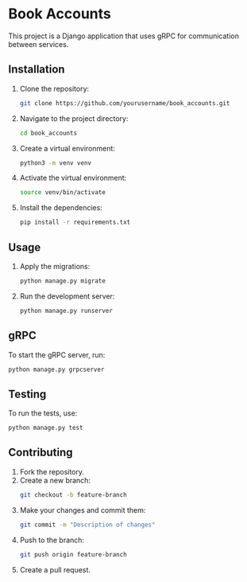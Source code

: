 # Book Accounts

This project is a Django application that uses gRPC for communication between services.

## Installation

1. Clone the repository:
    ```bash
    git clone https://github.com/yourusername/book_accounts.git
    ```
2. Navigate to the project directory:
    ```bash
    cd book_accounts
    ```
3. Create a virtual environment:
    ```bash
    python3 -m venv venv
    ```
4. Activate the virtual environment:
    ```bash
    source venv/bin/activate
    ```
5. Install the dependencies:
    ```bash
    pip install -r requirements.txt
    ```

## Usage

1. Apply the migrations:
    ```bash
    python manage.py migrate
    ```
2. Run the development server:
    ```bash
    python manage.py runserver
    ```

## gRPC

To start the gRPC server, run:
```bash
python manage.py grpcserver
```

## Testing

To run the tests, use:
```bash
python manage.py test
```

## Contributing

1. Fork the repository.
2. Create a new branch:
    ```bash
    git checkout -b feature-branch
    ```
3. Make your changes and commit them:
    ```bash
    git commit -m "Description of changes"
    ```
4. Push to the branch:
    ```bash
    git push origin feature-branch
    ```
5. Create a pull request.
